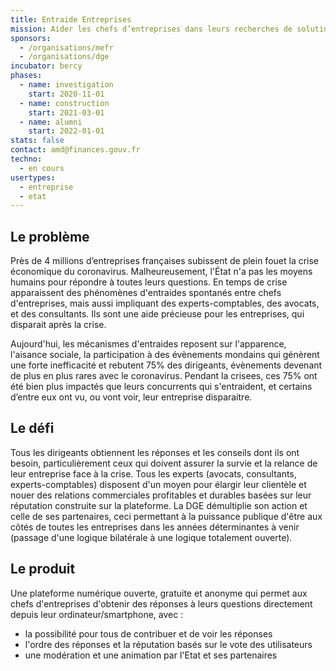 ```yaml
---
title: Entraide Entreprises
mission: Aider les chefs d’entreprises dans leurs recherches de solutions à leurs problèmes
sponsors:
  - /organisations/mefr
  - /organisations/dge
incubator: bercy
phases:
  - name: investigation
    start: 2020-11-01
  - name: construction
    start: 2021-03-01
  - name: alumni
    start: 2022-01-01
stats: false
contact: amd@finances.gouv.fr
techno:
  - en cours
usertypes:
  - entreprise
  - etat
---
```

## Le problème 

Près de 4 millions d’entreprises françaises subissent de plein fouet la crise économique du coronavirus.
Malheureusement, l'État n'a pas les moyens humains pour répondre à toutes leurs questions.
En temps de crise apparaissent des phénomènes d'entraides spontanés entre chefs d'entreprises, 
mais aussi impliquant des experts-comptables, des avocats, et des consultants.
Ils sont une aide précieuse pour les entreprises, qui disparait après la crise.

Aujourd'hui, les mécanismes d'entraides reposent sur l'apparence, l'aisance sociale, 
la participation à des évènements mondains qui génèrent une forte inefficacité et rebutent 75% des dirigeants, 
évènements devenant de plus en plus rares avec le coronavirus.
Pendant la crisees, ces 75% ont été bien plus impactés que leurs concurrents qui s'entraident, 
et certains d’entre eux ont vu, ou vont voir, leur entreprise disparaitre.

## Le défi 

Tous les dirigeants obtiennent les réponses et les conseils dont ils ont besoin, particulièrement ceux qui doivent 
assurer la survie et la relance de leur entreprise face à la crise. Tous les experts (avocats, consultants, experts-comptables) 
disposent d'un moyen pour élargir leur clientèle et nouer des relations commerciales profitables et durables basées 
sur leur réputation construite sur la plateforme.
La DGE démultiplie son action et celle de ses partenaires, ceci permettant à la puissance publique d'être aux côtés 
de toutes les entreprises dans les années déterminantes à venir (passage d'une logique bilatérale à une logique 
totalement ouverte).


## Le produit

Une plateforme numérique ouverte, gratuite et anonyme qui permet aux chefs d'entreprises d'obtenir des réponses 
à leurs questions directement depuis leur ordinateur/smartphone, avec :

- la possibilité pour tous de contribuer et de voir les réponses
- l'ordre des réponses et la réputation basés sur le vote des utilisateurs
- une modération et une animation par l'Etat et ses partenaires
